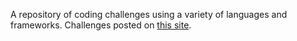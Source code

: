 A repository of coding challenges using a variety of languages and frameworks.
Challenges posted on <a href=https://codingchallenges.fyi/>this site</a>.

